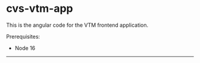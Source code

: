 # cvs-vtm-app

This is the angular code for the VTM frontend application.

Prerequisites:
* Node 16

---


